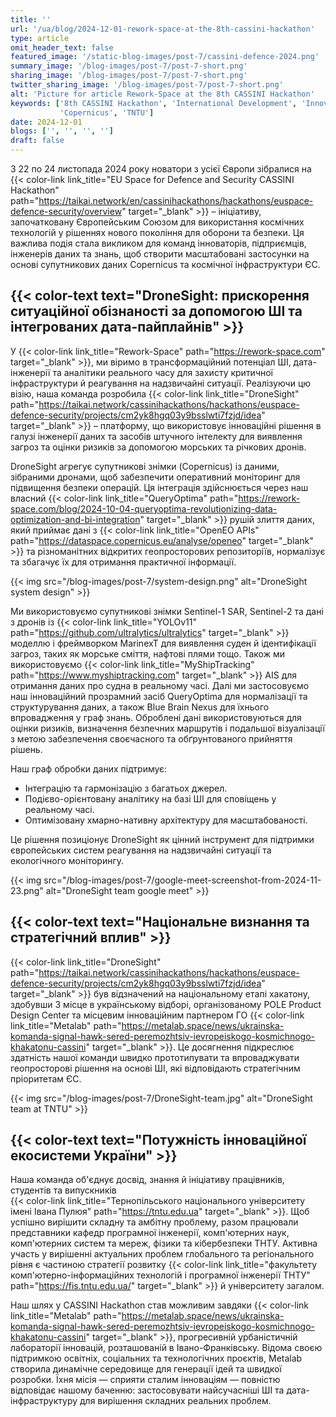 ```yaml
---
title: ''
url: '/ua/blog/2024-12-01-rework-space-at-the-8th-cassini-hackathon'
type: article
omit_header_text: false
featured_image: '/static-blog-images/post-7/cassini-defence-2024.png'
summary_image: '/blog-images/post-7/post-7-short.png'
sharing_image: '/blog-images/post-7/post-7-short.png'
twitter_sharing_image: '/blog-images/post-7/post-7-short.png'
alt: 'Picture for article Rework-Space at the 8th CASSINI Hackathon'
keywords: ['8th CASSINI Hackathon', 'International Development', 'Innovators', 'Space for Defence and Security',
           'Copernicus', 'TNTU']
date: 2024-12-01
blogs: ['', '', '', '']
draft: false
---
```


З 22 по 24 листопада 2024 року новатори з усієї Європи зібралися на
{{< color-link link_title="EU Space for Defence and Security CASSINI Hackathon" path="https://taikai.network/en/cassinihackathons/hackathons/euspace-defence-security/overview" target="_blank" >}} –
ініціативу, започатковану Європейським Союзом для використання космічних технологій у рішеннях нового покоління для оборони та безпеки.
Ця важлива подія стала викликом для команд інноваторів, підприємців, інженерів даних та знань, щоб створити масштабовані застосунки на основі супутникових даних Copernicus та космічної інфраструктури ЄС.

## {{< color-text text="DroneSight: прискорення ситуаційної обізнаності за допомогою ШІ та інтегрованих дата-пайплайнів" >}}

У 
{{< color-link link_title="Rework-Space" path="https://rework-space.com" target="_blank" >}},
ми віримо в трансформаційний потенціал ШІ, дата-інженерії та аналітики реального часу для захисту критичної інфраструктури й реагування на надзвичайні ситуації.
Реалізуючи цю візію, наша команда розробила
{{< color-link link_title="DroneSight" path="https://taikai.network/cassinihackathons/hackathons/euspace-defence-security/projects/cm2yk8hgq03y9bsslwti7fzjd/idea" target="_blank" >}} –
платформу, що використовує інноваційні рішення в галузі інженерії даних та засобів штучного інтелекту для виявлення загроз та оцінки ризиків за допомогою морських та річкових дронів.

DroneSight агрегує супутникові знімки (Copernicus) із даними, зібраними дронами, щоб забезпечити оперативний моніторинг для підвищення безпеки операцій.
Ця інтеграція здійснюється через наш власний
{{< color-link link_title="QueryOptima" path="https://rework-space.com/blog/2024-10-04-queryoptima-revolutionizing-data-optimization-and-bi-integration" target="_blank" >}}
 рушій злиття даних, який приймає дані з
{{< color-link link_title="OpenEO APIs" path="https://dataspace.copernicus.eu/analyse/openeo" target="_blank" >}}
 та різноманітних відкритих геопросторових репозиторіїв, нормалізує та збагачує їх для отримання практичної інформації.

{{< img src="/blog-images/post-7/system-design.png" alt="DroneSight system design" >}}

Ми використовуємо супутникові знімки Sentinel-1 SAR, Sentinel-2 та дані з дронів із
{{< color-link link_title="YOLOv11" path="https://github.com/ultralytics/ultralytics" target="_blank" >}}
 моделлю і фреймворком MarinexT для виявлення суден й ідентифікації загроз, таких як морське сміття, нафтові плями тощо. Також ми використовуємо
{{< color-link link_title="MyShipTracking" path="https://www.myshiptracking.com" target="_blank" >}}
 AIS для отримання даних про судна в реальному часі. Далі ми застосовуємо наш інноваційний прозрамний засіб QueryOptima для нормалізації та структурування даних, а також Blue Brain Nexus для їхнього впровадження у граф знань.
Оброблені дані використовуються для оцінки ризиків, визначення безпечних маршрутів і подальшої візуалізації з метою забезпечення своєчасного та обґрунтованого прийняття рішень.

Наш граф обробки даних підтримує:
* Інтеграцію та гармонізацію з багатьох джерел.
* Подієво-орієнтовану аналітику на базі ШІ для сповіщень у реальному часі.
* Оптимізовану хмарно-нативну архітектуру для масштабованості.

Це рішення позиціонує DroneSight як цінний інструмент для підтримки європейських систем реагування на надзвичайні ситуації та екологічного моніторингу.

{{< img src="/blog-images/post-7/google-meet-screenshot-from-2024-11-23.png" alt="DroneSight team google meet" >}}

## {{< color-text text="Національне визнання та стратегічний вплив" >}}

{{< color-link link_title="DroneSight" path="https://taikai.network/cassinihackathons/hackathons/euspace-defence-security/projects/cm2yk8hgq03y9bsslwti7fzjd/idea" target="_blank" >}}
був відзначений на національному етапі хакатону, здобувши 3 місце в українському відборі, організованому POLE Product Design Center та місцевим інноваційним партнером ГО
{{< color-link link_title="Metalab" path="https://metalab.space/news/ukrainska-komanda-signal-hawk-sered-peremozhtsiv-ievropeiskogo-kosmichnogo-khakatonu-cassini" target="_blank" >}}.
Це досягнення підкреслює здатність нашої команди швидко прототипувати та впроваджувати геопросторові рішення на основі ШІ, які відповідають стратегічним пріоритетам ЄС.

{{< img src="/blog-images/post-7/DroneSight-team.jpg" alt="DroneSight team at TNTU" >}}

## {{< color-text text="Потужність інноваційної екосистеми України" >}}

Наша команда об'єднує досвід, знання й ініціативу працівників, студентів та випускників  
{{< color-link link_title="Тернопільського національного університету імені Івана Пулюя" path="https://tntu.edu.ua" target="_blank" >}}.
Щоб успішно вирішити складну та амбітну проблему, разом працювали представники кафедр програмної інженерії, комп'ютерних наук, комп'ютерних систем та мереж, фізики та кібербезпеки ТНТУ.
Активна участь у вирішенні актуальних проблем глобального та регіонального рівня є частиною стратегії розвитку {{< color-link link_title="факультету комп'ютерно-інформаційних технологій і програмної інженерії ТНТУ" path="https://fis.tntu.edu.ua/" target="_blank" >}} й університету загалом.  

Наш шлях у CASSINI Hackathon став можливим завдяки
{{< color-link link_title="Metalab" path="https://metalab.space/news/ukrainska-komanda-signal-hawk-sered-peremozhtsiv-ievropeiskogo-kosmichnogo-khakatonu-cassini" target="_blank" >}},
прогресивній урбаністичній лабораторії інновацій, розташованій в Івано-Франківську. Відома своєю підтримкою освітніх, соціальних та технологічних проєктів, Metalab створила динамічне середовище для генерації ідей та швидкої розробки. Їхня місія — сприяти сталим інноваціям — повністю відповідає нашому баченню: застосовувати найсучасніші ШІ та дата-інфраструктуру для вирішення складних реальних проблем.

